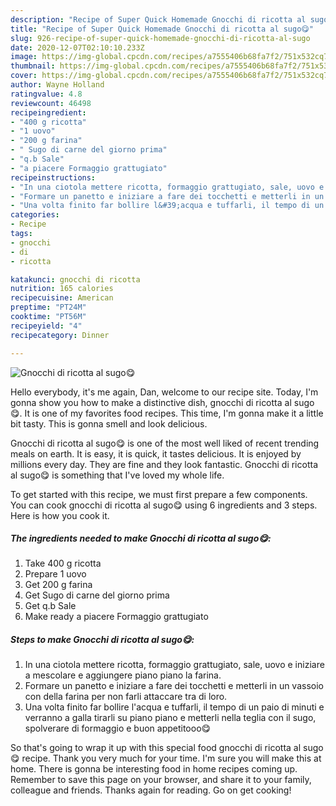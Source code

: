```yaml
---
description: "Recipe of Super Quick Homemade Gnocchi di ricotta al sugo😋"
title: "Recipe of Super Quick Homemade Gnocchi di ricotta al sugo😋"
slug: 926-recipe-of-super-quick-homemade-gnocchi-di-ricotta-al-sugo
date: 2020-12-07T02:10:10.233Z
image: https://img-global.cpcdn.com/recipes/a7555406b68fa7f2/751x532cq70/gnocchi-di-ricotta-al-sugo😋-recipe-main-photo.jpg
thumbnail: https://img-global.cpcdn.com/recipes/a7555406b68fa7f2/751x532cq70/gnocchi-di-ricotta-al-sugo😋-recipe-main-photo.jpg
cover: https://img-global.cpcdn.com/recipes/a7555406b68fa7f2/751x532cq70/gnocchi-di-ricotta-al-sugo😋-recipe-main-photo.jpg
author: Wayne Holland
ratingvalue: 4.8
reviewcount: 46498
recipeingredient:
- "400 g ricotta"
- "1 uovo"
- "200 g farina"
- " Sugo di carne del giorno prima"
- "q.b Sale"
- "a piacere Formaggio grattugiato"
recipeinstructions:
- "In una ciotola mettere ricotta, formaggio grattugiato, sale, uovo e iniziare a mescolare e aggiungere piano piano la farina."
- "Formare un panetto e iniziare a fare dei tocchetti e metterli in un vassoio con della farina per non farli attaccare tra di loro."
- "Una volta finito far bollire l&#39;acqua e tuffarli, il tempo di un paio di minuti e verranno a galla tirarli su piano piano e metterli nella teglia con il sugo, spolverare di formaggio e buon appetitooo😋"
categories:
- Recipe
tags:
- gnocchi
- di
- ricotta

katakunci: gnocchi di ricotta 
nutrition: 165 calories
recipecuisine: American
preptime: "PT24M"
cooktime: "PT56M"
recipeyield: "4"
recipecategory: Dinner

---
```



![Gnocchi di ricotta al sugo😋](https://img-global.cpcdn.com/recipes/a7555406b68fa7f2/751x532cq70/gnocchi-di-ricotta-al-sugo😋-recipe-main-photo.jpg)

Hello everybody, it's me again, Dan, welcome to our recipe site. Today, I'm gonna show you how to make a distinctive dish, gnocchi di ricotta al sugo😋. It is one of my favorites food recipes. This time, I'm gonna make it a little bit tasty. This is gonna smell and look delicious.

Gnocchi di ricotta al sugo😋 is one of the most well liked of recent trending meals on earth. It is easy, it is quick, it tastes delicious. It is enjoyed by millions every day. They are fine and they look fantastic. Gnocchi di ricotta al sugo😋 is something that I've loved my whole life.




To get started with this recipe, we must first prepare a few components. You can cook gnocchi di ricotta al sugo😋 using 6 ingredients and 3 steps. Here is how you cook it.

<!--inarticleads1-->

##### The ingredients needed to make Gnocchi di ricotta al sugo😋:

1. Take 400 g ricotta
1. Prepare 1 uovo
1. Get 200 g farina
1. Get  Sugo di carne del giorno prima
1. Get q.b Sale
1. Make ready a piacere Formaggio grattugiato




<!--inarticleads2-->

##### Steps to make Gnocchi di ricotta al sugo😋:

1. In una ciotola mettere ricotta, formaggio grattugiato, sale, uovo e iniziare a mescolare e aggiungere piano piano la farina.
1. Formare un panetto e iniziare a fare dei tocchetti e metterli in un vassoio con della farina per non farli attaccare tra di loro.
1. Una volta finito far bollire l&#39;acqua e tuffarli, il tempo di un paio di minuti e verranno a galla tirarli su piano piano e metterli nella teglia con il sugo, spolverare di formaggio e buon appetitooo😋




So that's going to wrap it up with this special food gnocchi di ricotta al sugo😋 recipe. Thank you very much for your time. I'm sure you will make this at home. There is gonna be interesting food in home recipes coming up. Remember to save this page on your browser, and share it to your family, colleague and friends. Thanks again for reading. Go on get cooking!
